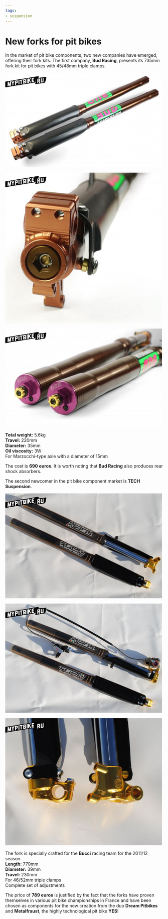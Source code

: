```yaml
---
tags:
- suspension
---
```


# New forks for pit bikes

In the market of pit bike components, two new companies have emerged, offering their fork kits. The first company, **Bud Racing**, presents its 735mm fork kit for pit bikes with 45/48mm triple clamps.  

![bud racing](../../../static/img/127e32.jpg)  

![bud racing](../../../static/img/1fdca6.jpg)  

![bud racing](../../../static/img/bf6bbc.jpg)  

**Total weight:** 5.6kg  
**Travel:** 220mm  
**Diameter:** 35mm  
**Oil viscosity:** 3W  
For Marzocchi-type axle with a diameter of 15mm  

The cost is **690 euros**. It is worth noting that **Bud Racing** also produces rear shock absorbers.

The second newcomer in the pit bike component market is **TECH Suspension**.  

![TECH Suspension](../../../static/img/704077.jpg)  

![TECH Suspension](../../../static/img/02681a.jpg)  

![TECH Suspension](../../../static/img/26e5fa.jpg)  

The fork is specially crafted for the **Bucci** racing team for the 2011/12 season.  
**Length:** 770mm  
**Diameter:** 39mm  
**Travel:** 230mm  
For 46/52mm triple clamps  
Complete set of adjustments  

The price of **789 euros** is justified by the fact that the forks have proven themselves in various pit bike championships in France and have been chosen as components for the new creation from the duo **Dream Pitbikes** and **Metalfraust**, the highly technological pit bike **YES**!
